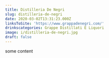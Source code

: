 ```yaml
---
title: Distilleria De Negri
slug: distilleria-de-negri
date: 2020-03-02T13:31:23.000Z
linksToSite: 'https://www.grappadenegri.com/'
drinkscategories: Grappe Distillati E Liquori
image: i/distilleria-de-negri.jpg
draft: false
---
```


some content
